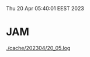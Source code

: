 Thu 20 Apr 05:40:01 EEST 2023
# JAM
<a href='./cache/202304/20_05.log'>./cache/202304/20_05.log</a>
